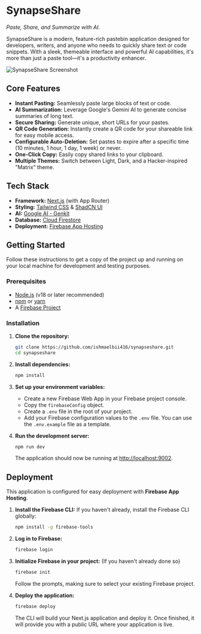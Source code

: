 # SynapseShare

*Paste, Share, and Summarize with AI.*

SynapseShare is a modern, feature-rich pastebin application designed for developers, writers, and anyone who needs to quickly share text or code snippets. With a sleek, themeable interface and powerful AI capabilities, it's more than just a paste tool—it's a productivity enhancer.

![SynapseShare Screenshot](https://placehold.co/800x450.png)

## Core Features

-   **Instant Pasting:** Seamlessly paste large blocks of text or code.
-   **AI Summarization:** Leverage Google's Gemini AI to generate concise summaries of long text.
-   **Secure Sharing:** Generate unique, short URLs for your pastes.
-   **QR Code Generation:** Instantly create a QR code for your shareable link for easy mobile access.
-   **Configurable Auto-Deletion:** Set pastes to expire after a specific time (10 minutes, 1 hour, 1 day, 1 week) or never.
-   **One-Click Copy:** Easily copy shared links to your clipboard.
-   **Multiple Themes:** Switch between Light, Dark, and a Hacker-inspired "Matrix" theme.

## Tech Stack

-   **Framework:** [Next.js](https://nextjs.org/) (with App Router)
-   **Styling:** [Tailwind CSS](https://tailwindcss.com/) & [ShadCN UI](https://ui.shadcn.com/)
-   **AI:** [Google AI - Genkit](https://firebase.google.com/docs/genkit)
-   **Database:** [Cloud Firestore](https://firebase.google.com/docs/firestore)
-   **Deployment:** [Firebase App Hosting](https://firebase.google.com/docs/app-hosting)

## Getting Started

Follow these instructions to get a copy of the project up and running on your local machine for development and testing purposes.

### Prerequisites

-   [Node.js](https://nodejs.org/) (v18 or later recommended)
-   [npm](https://www.npmjs.com/) or [yarn](https://yarnpkg.com/)
-   A [Firebase Project](https://console.firebase.google.com/)

### Installation

1.  **Clone the repository:**
    ```bash
    git clone https://github.com/ishmaelbii416/synapseshare.git
    cd synapseshare
    ```

2.  **Install dependencies:**
    ```bash
    npm install
    ```

3.  **Set up your environment variables:**
    -   Create a new Firebase Web App in your Firebase project console.
    -   Copy the `firebaseConfig` object.
    -   Create a `.env` file in the root of your project.
    -   Add your Firebase configuration values to the `.env` file. You can use the `.env.example` file as a template.

4.  **Run the development server:**
    ```bash
    npm run dev
    ```

    The application should now be running at [http://localhost:9002](http://localhost:9002).

## Deployment

This application is configured for easy deployment with **Firebase App Hosting**.

1.  **Install the Firebase CLI:**
    If you haven't already, install the Firebase CLI globally:
    ```bash
    npm install -g firebase-tools
    ```

2.  **Log in to Firebase:**
    ```bash
    firebase login
    ```

3.  **Initialize Firebase in your project:**
    (If you haven't already done so)
    ```bash
    firebase init
    ```
    Follow the prompts, making sure to select your existing Firebase project.

4.  **Deploy the application:**
    ```bash
    firebase deploy
    ```

    The CLI will build your Next.js application and deploy it. Once finished, it will provide you with a public URL where your application is live.

